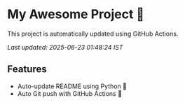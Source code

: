# My Awesome Project 🚀

This project is automatically updated using GitHub Actions.

_Last updated: 2025-06-23 01:48:24 IST_

## Features
- Auto-update README using Python 🐍
- Auto Git push with GitHub Actions 🤖

